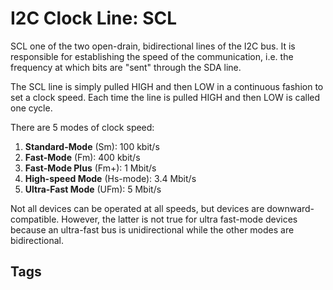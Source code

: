 # I2C Clock Line: SCL

SCL one of the two open-drain, bidirectional lines of the I2C bus. It is responsible for establishing the speed of the communication, i.e. the frequency at which bits are "sent" through the SDA line.

The SCL line is simply pulled HIGH and then LOW in a continuous fashion to set a clock speed. Each time the line is pulled HIGH and then LOW is called one cycle.

There are 5 modes of clock speed:

1. **Standard-Mode** (Sm): 100 kbit/s
2. **Fast-Mode** (Fm): 400 kbit/s
3. **Fast-Mode Plus** (Fm+): 1 Mbit/s
4. **High-speed Mode** (Hs-mode): 3.4 Mbit/s
5. **Ultra-Fast Mode** (UFm): 5 Mbit/s

Not all devices can be operated at all speeds, but devices are downward-compatible. However, the latter is not true for ultra fast-mode devices because an ultra-fast bus is unidirectional while the other modes are bidirectional.

## Tags
